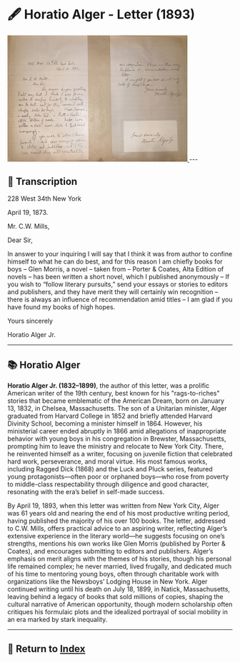 # 🖋️ Horatio Alger - Letter (1893)

<a href="assets/Horatio_Alger_Letter.jpg" target="_blank">
  <img src="assets/Horatio_Alger_Letter.jpg" alt="Alger Letter" style="max-width: 80%; height: auto;"/>
</a>
---

## 📜 Transcription

228 West 34th New York

April 19, 1873.

Mr. C.W. Mills,

Dear Sir,

In answer to your inquiring I will say that I think it was from author to confine himself to what he can do best, and for this reason I am chiefly books for boys – Glen Morris, a novel – taken from – Porter & Coates, Alta Edition of novels – has been written a short novel, which I published anonymously – If you wish to “follow literary pursuits,” send your essays or stories to editors and publishers, and they have merit they will certainly win recognition – there is always an influence of recommendation amid titles – I am glad if you have found my books of high hopes.

Yours sincerely

Horatio Alger Jr.

---

## 📚 Horatio Alger

**Horatio Alger Jr. (1832–1899)**, the author of this letter, was a prolific American writer of the 19th century, best known for his "rags-to-riches" stories that became emblematic of the American Dream, born on January 13, 1832, in Chelsea, Massachusetts. The son of a Unitarian minister, Alger graduated from Harvard College in 1852 and briefly attended Harvard Divinity School, becoming a minister himself in 1864. However, his ministerial career ended abruptly in 1866 amid allegations of inappropriate behavior with young boys in his congregation in Brewster, Massachusetts, prompting him to leave the ministry and relocate to New York City. There, he reinvented himself as a writer, focusing on juvenile fiction that celebrated hard work, perseverance, and moral virtue. His most famous works, including Ragged Dick (1868) and the Luck and Pluck series, featured young protagonists—often poor or orphaned boys—who rose from poverty to middle-class respectability through diligence and good character, resonating with the era’s belief in self-made success.

By April 19, 1893, when this letter was written from New York City, Alger was 61 years old and nearing the end of his most productive writing period, having published the majority of his over 100 books. The letter, addressed to C.W. Mills, offers practical advice to an aspiring writer, reflecting Alger’s extensive experience in the literary world—he suggests focusing on one’s strengths, mentions his own works like Glen Morris (published by Porter & Coates), and encourages submitting to editors and publishers. Alger’s emphasis on merit aligns with the themes of his stories, though his personal life remained complex; he never married, lived frugally, and dedicated much of his time to mentoring young boys, often through charitable work with organizations like the Newsboys’ Lodging House in New York. Alger continued writing until his death on July 18, 1899, in Natick, Massachusetts, leaving behind a legacy of books that sold millions of copies, shaping the cultural narrative of American opportunity, though modern scholarship often critiques his formulaic plots and the idealized portrayal of social mobility in an era marked by stark inequality.

---

## 🔗 Return to [Index](index.md)
